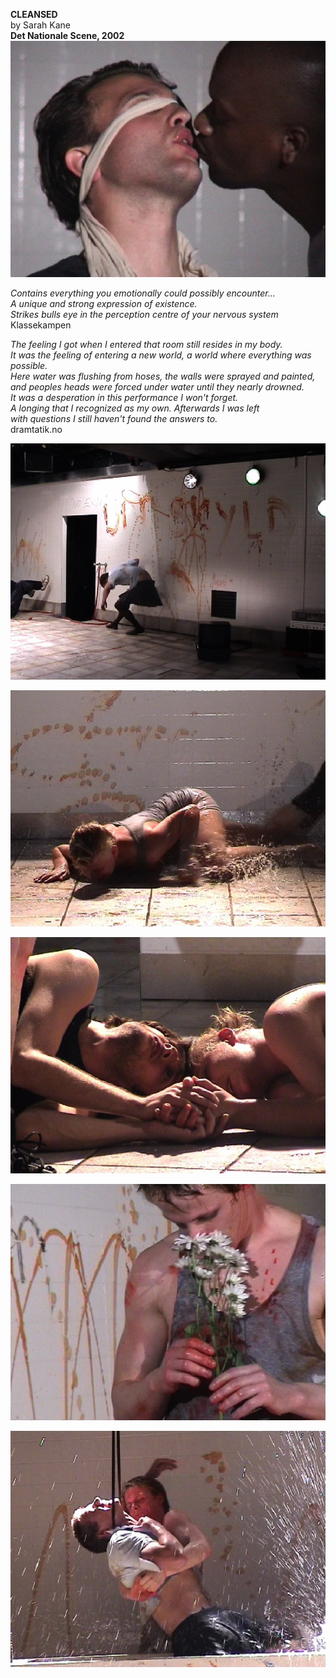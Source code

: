 **CLEANSED**  
by Sarah Kane  
**Det Nationale Scene, 2002**  
![](/cleansed1.jpg)

*Contains everything you emotionally could possibly encounter...*  
*A unique and strong expression of existence.*  
*Strikes bulls eye in the perception centre of your nervous system*  
Klassekampen

*The feeling I got when I entered that room still resides in my body.  
It was the feeling of entering a new world, a world where everything was possible.  
Here water was flushing from hoses, the walls were sprayed and painted,  
and peoples heads were forced under water until they nearly drowned.  
It was a desperation in this performance I won't forget.  
A longing that I recognized as my own. Afterwards I was left  
with questions I still haven't found the answers to.*  
dramtatik.no

![](/cleansed2.jpg)

![](/cleansed3.jpg)

![](/cleansed4.jpg)

![](/cleansed5.jpg)

![](/cleansed6.jpg)

